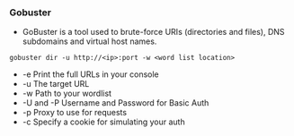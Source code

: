 ### Gobuster

- GoBuster is a tool used to brute-force URIs (directories and files), DNS subdomains and virtual host names.

```
gobuster dir -u http://<ip>:port -w <word list location>
```


- -e Print the full URLs in your console
- -u The target URL
- -w Path to your wordlist
- -U and -P Username and Password for Basic Auth
- -p <x> Proxy to use for requests
- -c <http cookies> Specify a cookie for simulating your auth

